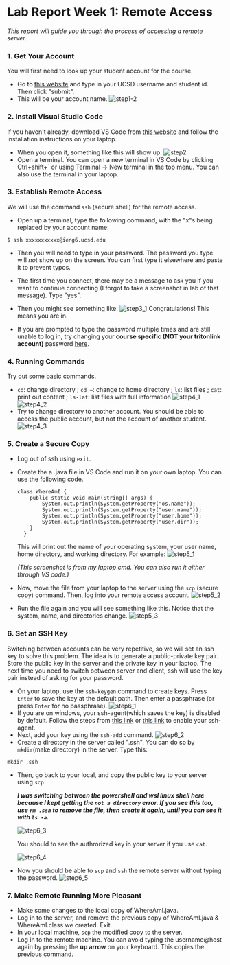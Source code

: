 # Lab Report Week 1: Remote Access
*This report will guide you through the process of accessing a remote server.*

### 1. Get Your Account
You will first need to look up your student account for the course. 
- Go to [this website](https://sdacs.ucsd.edu/~icc/index.php) and type in your UCSD username and student id. Then click "submit". 
- This will be your account name.
    ![step1-2](look_up2.png)

### 2. Install Visual Studio Code
If you haven't already, download VS Code from [this website]( https://code.visualstudio.com/) and follow the installation instructions on your laptop. 
- When you open it, something like this will show up:
    ![step2](vs.png)
- Open a terminal. You can open a new terminal in VS Code by clicking Ctrl+shift+` or using Terminal -> New terminal in the top menu. You can also use the terminal in your laptop. 

### 3. Establish Remote Access
We will use the command `ssh` (secure shell) for the remote access.
- Open up a terminal, type the following command, with the "x"s being replaced by your account name:
```
$ ssh xxxxxxxxxxx@ieng6.ucsd.edu
```
- Then you will need to type in your password. The password you type will *not* show up on the screen. You can first type it elsewhere and paste it to prevent typos.
- The first time you connect, there may be a message to ask you if you want to continue connecting (I forgot to take a screenshot in lab of that message). Type "yes".
- Then you might see something like:
    ![step3_1](ssh_1.png)
Congratulations! This means you are in. 

- If you are prompted to type the password multiple times and are still unable to log in, try changing your **course specific (NOT your tritonlink account)** password [here](https://sdacs.ucsd.edu/~icc/password.php). 

### 4. Running Commands
Try out some basic commands. 
- `cd`: change directory ; `cd ~`: change to home directory ; `ls`: list files ; `cat`: print out content ; `ls-lat`: list files with full information
    ![step4_1](cmd_1.png)
    ![step4_2](cmd_2.png)
- Try to change directory to another account. You should be able to access the public account, but not the account of another student. 
    ![step4_3](cmd_3.png)

### 5. Create a Secure Copy 
- Log out of ssh using `exit`. 
- Create the a .java file in VS Code and run it on your own laptop. You can use the following code. 
    ```
    class WhereAmI {
        public static void main(String[] args) {
            System.out.println(System.getProperty("os.name"));
            System.out.println(System.getProperty("user.name"));
            System.out.println(System.getProperty("user.home"));
            System.out.println(System.getProperty("user.dir"));
        }
      }
    ```
    This will print out the name of your operating system, your user name, home directory, and working directory. For example: 
    ![step5_1](wai_1.png)
    
    *(This screenshot is from my laptop cmd. You can also run it either through VS code.)*

- Now, move the file from your laptop to the server using the `scp` (secure copy) command. Then, log into your remote access account. 
    ![step5_2](move.png)

- Run the file again and you will see something like this. Notice that the system, name, and directories change. 
    ![step5_3](wai_2.png)

### 6. Set an SSH Key
Switching between accounts can be very repetitive, so we will set an ssh key to solve this problem. The idea is to generate a public-private key pair. Store the public key in the server and the private key in your laptop. The next time you need to switch between server and client, ssh will use the key pair instead of asking for your password. 
- On your laptop, use the `ssh-keygen` command to create keys. Press `Enter` to save the key at the default path. Then enter a passphrase (or press `Enter` for no passphrase). 
![step6_1](key_1.png)
- If you are on windows, your ssh-agent(which saves the key) is disabled by default. Follow the steps from [this link](https://learn.microsoft.com/en-us/windows-server/administration/openssh/openssh_keymanagement#user-key-generation) or [this link](https://stackoverflow.com/questions/52113738/starting-ssh-agent-on-windows-10-fails-unable-to-start-ssh-agent-service-erro) to enable your ssh-agent.
- Next, add your key using the `ssh-add` command. 
![step6_2](add_1.png)
- Create a directory in the server called ".ssh". You can do so by `mkdir`(make directory) in the server. Type this: 
```
mkdir .ssh
```
- Then, go back to your local, and copy the public key to your server using `scp`

    ***I was switching between the powershell and wsl linux shell here because I kept getting the `not a directory` error. If you see this too, use `rm .ssh` to remove the file, then create it again, until you can see it with `ls -a`.***

    ![step6_3](scp_1.png)

    You should to see the authrorized key in your server if you use `cat`. 

    ![step6_4](scp_2.png)
- Now you should be able to `scp` and `ssh` the remote server without typing the password. 
    ![step6_5](scp_3.png)

### 7. Make Remote Running More Pleasant
- Make some changes to the local copy of WhereAmI.java.
- Log in to the server, and remove the previous copy of WhereAmI.java & WhereAmI.class we created. Exit.
- In your local machine, `scp` the modified copy to the server.
- Log in to the remote machine. You can avoid typing the username@host again by pressing the **up arrow** on your keyboard. This copies the previous command. 
